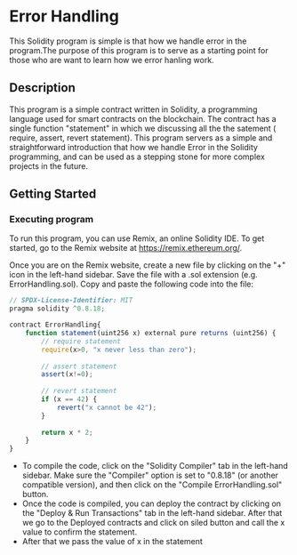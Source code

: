 # Error Handling
This Solidity program is simple is that how we handle error in the program.The purpose of this program is to serve as a starting point for those who are want to learn how we error hanling work.
## Description
This program is a simple contract written in Solidity, a programming language used for smart contracts on the blockchain. The contract has a single function "statement" in which we discussing all the the satement ( require, assert, revert statement). This program servers as a simple and straightforward introduction that how we handle Error in the Solidity programming,  and can be used as a stepping stone for more complex projects in the future.
## Getting Started
### Executing program
To run this program, you can use Remix, an online Solidity IDE. To get started, go to the Remix website at https://remix.ethereum.org/.

Once you are on the Remix website, create a new file by clicking on the "+" icon in the left-hand sidebar. Save the file with a .sol extension (e.g. ErrorHandling.sol). Copy and paste the following code into the file:

```javascript
// SPDX-License-Identifier: MIT
pragma solidity ^0.8.18;

contract ErrorHandling{
    function statement(uint256 x) external pure returns (uint256) {
        // require statement
        require(x>0, "x never less than zero");
        
        // assert statement
        assert(x!=0);
        
        // revert statement
        if (x == 42) {
            revert("x cannot be 42");
        }
        
        return x * 2;
    }
}
```
* To compile the code, click on the "Solidity Compiler" tab in the left-hand sidebar. Make sure the "Compiler" option is set to "0.8.18" (or another compatible version), and then click on the "Compile ErrorHandling.sol" button.
* Once the code is compiled, you can deploy the contract by clicking on the "Deploy & Run Transactions" tab in the left-hand sidebar. After that we go to the Deployed contracts and click on siled button and call the x value to confirm the statement.
* After that we pass the value of x in the statement 
